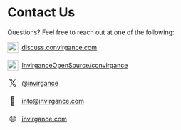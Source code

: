 # Contact Us

Questions? Feel free to reach out at one of the following:

<div style="display: flex; align-items: center; gap: 8px; margin-bottom: 16px">
 <img src="./images/discourse.png" width="24" height="24" style="display: flex; align-items: center; justify-content: center;">
 <a target="_blank" href="https://discuss.convirgance.com">discuss.convirgance.com</a>
</div>

<div style="display: flex; align-items: center; gap: 8px; margin-bottom: 16px">
 <img src="./images/github.png" width="24" height="24" style="display: flex; align-items: center; justify-content: center;">
 <a target="_blank" href="https://github.com/InvirganceOpenSource/convirgance">InvirganceOpenSource/convirgance</a>
</div>

<div style="display: flex; align-items: center; gap: 8px; margin-bottom: 16px">
  <span style="display: flex; align-items: center; justify-content: center; font-size:24px; width: 24px; height: 24px">𝕏</span>
  <a target="_blank" href="https://x.com/Invirgance">@invirgance</a>
</div>

<div style="display: flex; align-items: center; gap: 8px; margin-bottom: 16px">
  <span style="display: flex; align-items: center; justify-content: center; font-size:18px;width: 24px; height: 24px">💌</span>
  <a target="_blank" href="mailto:info@invirgance.com">info@invirgance.com</a>
</div>

<div style="display: flex; align-items: center; gap: 8px; margin-bottom: 16px">
  <span style="display: flex; align-items: center; justify-content: center;font-size:20px; width: 24px; height: 24px">🌐</span>
  <a target="_blank" href="https://invirgance.com">invirgance.com</a>
</div>
